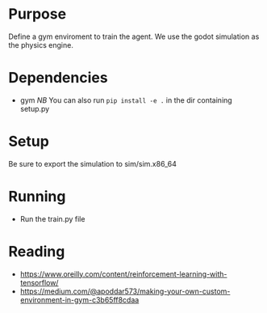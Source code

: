 # Purpose
Define a gym enviroment to train the agent. We use the godot simulation as the physics engine. 
# Dependencies
- gym
*NB* You can also run `pip install -e .` in the dir containing setup.py

# Setup
  Be sure to export the simulation to sim/sim.x86_64
  
# Running
 - Run the train.py file

 # Reading
  - https://www.oreilly.com/content/reinforcement-learning-with-tensorflow/
  - https://medium.com/@apoddar573/making-your-own-custom-environment-in-gym-c3b65ff8cdaa
